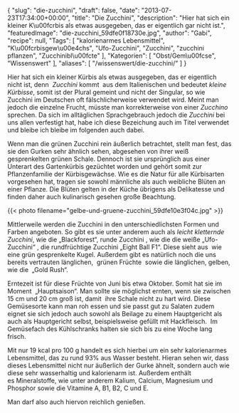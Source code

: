 {
    "slug": "die-zucchini",
    "draft": false,
    "date": "2013-07-23T17:34:00+00:00",
    "title": "Die Zucchini",
    "description": "Hier hat sich ein kleiner K\u00fcrbis als etwas ausgegeben, das er eigentlich gar nicht ist.",
    "featuredImage": "die-zucchini_59dfe0f18730e.jpg",
    "author": "Gabi",
    "recipe": null,
    "Tags": [
        "kalorienarmes Lebensmittel",
        "K\u00fcrbisgew\u00e4chs",
        "Ufo-Zucchini",
        "Zucchini",
        "zucchini pflanzen",
        "Zucchinibl\u00fcte"
    ],
    "Kategorien": [
        "Obst\/Gem\u00fcse",
        "Wissenswert"
    ],
    "aliases": [
        "\/wissenswert\/die-zucchini\/"
    ]
}

Hier hat sich ein kleiner Kürbis als etwas ausgegeben, das er eigentlich nicht ist, denn  *Zucchini* kommt  aus dem Italienischen und bedeutet *kleine Kürbisse*, somit ist der Plural gemeint und nicht der Singular, so wie Zucchini im Deutschen oft fälschlicherweise verwendet wird. Meint man jedoch die einzelne Frucht, müsste man korrekterweise von einer *Zucchino* sprechen. Da sich im alltäglichen Sprachgebrauch jedoch die *Zucchini* bei uns allen verfestigt hat, habe ich diese Bezeichung auch im Titel verwendet und bleibe ich bleibe im folgenden auch dabei.

Wenn man die grünen Zucchini rein äußerlich betrachtet, stellt man fest, das sie den Gurken sehr ähnlich sehen, abgesehen von ihrer weiß gesprenkelten grünen Schale. Dennoch ist sie ursprünglich aus einer Unterart des Gartenkürbis gezüchtet worden und gehört somit zur Pflanzenfamilie der Kürbisgewächse. Wie es die Natur für alle Kürbisarten vorgesehen hat, tragen sie sowohl männliche als auch weibliche Blüten an einer Pflanze. Die Blüten gelten in der Küche übrigens als Delikatesse und finden daher auch kulinarisch gesehen große Beachtung.

{{< photo filename="gelbe-und-gruene-zucchini_59dfe10e3f04c.jpg" >}}

Mittlerweile werden die Zucchini in den unterschiedlichsten Formen und Farben angeboten. So gibt es sie unter anderem auch als _leicht kletternde Zucchini_, wie die &#8222;Blackforest&#8220;, runde Zucchini , wie die die weiße &#8222;Ufo-Zucchini&#8220; , die rundfrüchtige Zucchini &#8222;Eight Ball F1&#8220;. Diese sieht aus  wie eine grün gesprenkelte Kugel. Außerdem gibt es natürlich noch die uns bereits vertrauten länglichen,  grünen Früchte  sowie die länglichen, gelben, wie die  &#8222;Gold Rush&#8220;.

Erntezeit ist für diese Früchte von Juni bis etwa Oktober. Somit hat sie im Moment  &#8222;Hauptsaison&#8220;. Man sollte sie möglichst ernten, wenn sie zwischen 15 cm und 20 cm groß ist, damit  ihre Schale nicht zu hart wird. Diese Gemüsesorte kann man roh essen und sie passt gut zu Salaten zudem eignet sie sich jedoch auch sowohl als Beilage zu einem Hauptgericht als auch als Hauptgericht selbst, beispielsweise gefüllt mit Hackfleisch.  Im Gemüsefach des Kühlschranks halten sie sich bis zu eine Woche lang frisch.

Mit nur 19 kcal pro 100 g handelt es sich hierbei um ein sehr kalorienarmes Lebensmittel, das zu rund 93% aus Wasser besteht. Hieran sehen wir, dass dieses Lebensmittel nicht nur äußerlich der Gurke ähnelt, sondern auch wie diese sehr wasserhaltig und kalorienarm ist. Außerdem enthält es Mineralstoffe, wie unter anderem Kalium, Calcium, Magnesium und Phosphor sowie die Vitamine A, B1, B2, C und E.

Man darf also auch hiervon reichlich genießen.